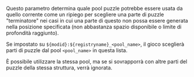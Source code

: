 Questo parametro determina quale pool puzzle potrebbe essere usata da quello corrente come un ripiego per scegliere una parte di puzzle "terminatore"
nei casi in cui una parte di questo non possa essere generata nella posizione specificata (non abbastanza spazio disponibile o limite di profondità raggiunto).

Se impostato su `${modid}:${registryname}_<pool_name>`, il gioco sceglierà parti di puzzle dal pool `<pool_name>` in questa lista.

È possibile utilizzare la stessa pool, ma se si sovrapporrà con altre parti del puzzle della stessa struttura, verrà ignorata.
